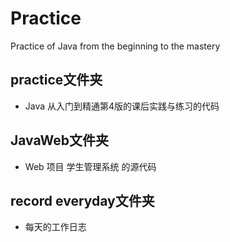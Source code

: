 # Practice
Practice of Java from the beginning to the mastery

## practice文件夹

* Java 从入门到精通第4版的课后实践与练习的代码

## JavaWeb文件夹

* Web 项目 学生管理系统 的源代码

## record everyday文件夹

* 每天的工作日志
